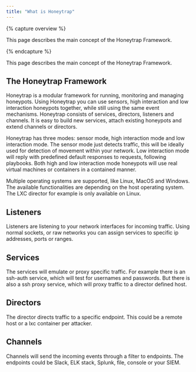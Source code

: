```yaml
---
title: "What is Honeytrap"
---
```


{% capture overview %}

This page describes the main concept of the Honeytrap Framework.

{% endcapture %}

This page describes the main concept of the Honeytrap Framework.

## The Honeytrap Framework

Honeytrap is a modular framework for running, monitoring and managing honeypots. Using Honeytrap you can use sensors, high interaction and low interaction honeypots together, while still using the same event mechanisms. Honeytrap consists of services, directors, listeners and channels. It is easy to build new services, attach existing honeypots and extend channels or directors.

Honeytrap has three modes: sensor mode, high interaction mode and low interaction mode. The sensor mode just detects traffic, this will be ideally used for detection of movement within your network. Low interaction mode will reply with predefined default responses to requests, following playbooks. Both high and low interaction mode honeypots will use real virtual machines or containers in a contained manner.

Multiple operating systems are supported, like Linux, MacOS and Windows. The available functionalities are depending on the host operating system. The LXC director for example is only available on Linux.

## Listeners
Listeners are listening to your network interfaces for incoming traffic. Using normal sockets, or raw networks you can assign services to specific ip addresses, ports or ranges. 

## Services
The services will emulate or proxy specific traffic. For example there is an ssh-auth service, which will test for usernames and passwords. But there is also a ssh proxy service, which will proxy traffic to a director defined host.

## Directors
The director directs traffic to a specific endpoint. This could be a remote host or a lxc container per attacker.

## Channels
Channels will send the incoming events through a filter to endpoints. The endpoints could be Slack, ELK stack, Splunk, file, console or your SIEM.
